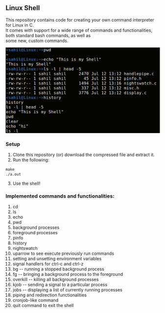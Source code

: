 ## **Linux Shell**  
  
This repository contains code for creating your own command interpreter for Linux in C.  
It comes with support for a wide range of commands and functionalities, both standard bash commands, as well as  
some new, custom commands.  

![shell.png](https://github.com/bhattsahil1/Linux-Shell/blob/master/shell.png?raw=true)  



### **Setup**  
1. Clone this repository (or) download the compressed file and extract it.
2. Run the following:
```
make
./a.out
```    
3. Use the shell!


### **Implemented commands and functionalities**:   
1. cd   
2. ls  
3. echo  
4. pwd  
5. background processes  
6. foreground processes  
7. pinfo  
8. history  
9. nightswatch  
10. uparrow to see execute previously run commands  
11. setting and unsetting environment variables  
12. signal handlers for ctrl-c and ctrl-z  
13. bg -- running a stopped background process  
14. fg -- bringing a background process to the foreground  
15. overkill -- killing all background processes  
16. kjob -- sending a signal to a particular process  
17. jobs -- displaying a list of currently running processes  
18. piping and redirection functionalities  
19. cronjob-like command  
20. quit command to exit the shell  
